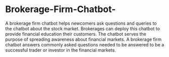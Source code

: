 # Brokerage-Firm-Chatbot-
A brokerage firm chatbot  helps newcomers ask questions and queries to the chatbot about the stock market. Brokerages can deploy this chatbot to provide financial education their customers. The chatbot serves the purpose of spreading awareness about financial markets. A brokerage firm chatbot answers commonly asked questions needed to be answered to be a successful trader or investor in the financial markets. 
